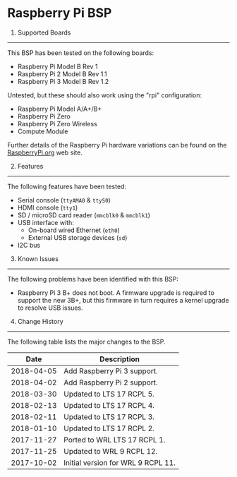 Raspberry Pi BSP
================

1. Supported Boards
-------------------

This BSP has been tested on the following boards:

  * Raspberry Pi Model B Rev 1
  * Raspberry Pi 2 Model B Rev 1.1
  * Raspberry Pi 3 Model B Rev 1.2

Untested, but these should also work using the "rpi" configuration:

  * Raspberry Pi Model A/A+/B+
  * Raspberry Pi Zero
  * Raspberry Pi Zero Wireless
  * Compute Module

Further details of the Raspberry Pi hardware variations can be found on the
[RaspberryPi.org][1] web site.


2. Features
-----------

The following features have been tested:

* Serial console (`ttyAMA0` & `ttyS0`)
* HDMI console (`tty1`)
* SD / microSD card reader (`mmcblk0` & `mmcblk1`)
* USB interface with:
  + On-board wired Ethernet (`eth0`)
  + External USB storage devices (`sd`)
* I2C bus


3. Known Issues
---------------

The following problems have been identified with this BSP:

* Raspberry Pi 3 B+ does not boot. A firmware upgrade is required to support
  the new 3B+, but this firmware in turn requires a kernel upgrade to resolve
  USB issues.


4. Change History
-----------------

The following table lists the major changes to the BSP.

Date       | Description
-----------|-------------
2018-04-05 | Add Raspberry Pi 3 support.
2018-04-02 | Add Raspberry Pi 2 support.
2018-03-30 | Updated to LTS 17 RCPL 5.
2018-02-13 | Updated to LTS 17 RCPL 4.
2018-02-11 | Updated to LTS 17 RCPL 3.
2018-01-10 | Updated to LTS 17 RCPL 2.
2017-11-27 | Ported to WRL LTS 17 RCPL 1.
2017-11-25 | Updated to WRL 9 RCPL 12.
2017-10-02 | Initial version for WRL 9 RCPL 11.


[1]: https://www.raspberrypi.org/documentation/hardware/raspberrypi/README.md
